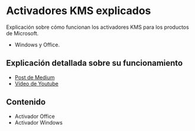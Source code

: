 # Activadores KMS explicados
Explicación sobre cómo funcionan los activadores KMS para los productos de Microsoft.
+ Windows y Office.

## Explicación detallada sobre su funcionamiento
+ [Post de Medium]()
+ [Vídeo de Youtube]()

## Contenido
+ Activador Office
+ Activador Windows